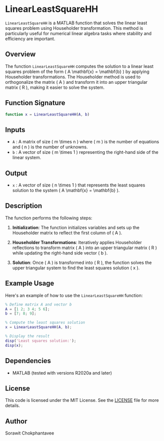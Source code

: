 # LinearLeastSquareHH

`LinearLeastSquareHH` is a MATLAB function that solves the linear least squares problem using Householder transformation. This method is particularly useful for numerical linear algebra tasks where stability and efficiency are important.

## Overview

The function `LinearLeastSquareHH` computes the solution to a linear least squares problem of the form \( A \mathbf{x} = \mathbf{b} \) by applying Householder transformations. The Householder method is used to orthogonalize the matrix \( A \) and transform it into an upper triangular matrix \( R \), making it easier to solve the system.

## Function Signature

```matlab
function x = LinearLeastSquareHH(A, b)
```

## Inputs

- `A` : A matrix of size \( m \times n \) where \( m \) is the number of equations and \( n \) is the number of unknowns.
- `b` : A vector of size \( m \times 1 \) representing the right-hand side of the linear system.

## Output

- `x` : A vector of size \( n \times 1 \) that represents the least squares solution to the system \( A \mathbf{x} = \mathbf{b} \).

## Description

The function performs the following steps:

1. **Initialization**: The function initializes variables and sets up the Householder matrix to reflect the first column of \( A \).

2. **Householder Transformations**: Iteratively applies Householder reflections to transform matrix \( A \) into an upper triangular matrix \( R \) while updating the right-hand side vector \( b \).

3. **Solution**: Once \( A \) is transformed into \( R \), the function solves the upper triangular system to find the least squares solution \( x \).

## Example Usage

Here's an example of how to use the `LinearLeastSquareHH` function:

```matlab
% Define matrix A and vector b
A = [1 2; 3 4; 5 6];
b = [7; 8; 9];

% Compute the least squares solution
x = LinearLeastSquareHH(A, b);

% Display the result
disp('Least squares solution:');
disp(x);
```

## Dependencies

- MATLAB (tested with versions R2020a and later)

## License

This code is licensed under the MIT License. See the [LICENSE](LICENSE) file for more details.

## Author
Sorawit Chokphantavee

